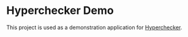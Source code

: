 # Hyperchecker Demo
This project is used as a demonstration application for [Hyperchecker](https://hyperchecker.chainsecurity.com/ "Hyperchecker").
